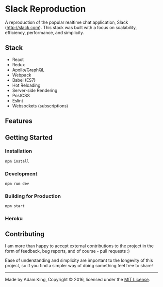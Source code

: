# Slack Reproduction
A reproduction of the popular realtime chat application, Slack (http://slack.com). This stack was built with a focus on scalability, efficiency, performance, and simplicity.

## Stack
- React
- Redux
- Apollo/GraphQL
- Webpack
- Babel (ES7)
- Hot Reloading
- Server-side Rendering
- PostCSS
- Eslint
- Websockets (subscriptions)

## Features

## Getting Started
### Installation
```bash
npm install
```

### Development
```bash
npm run dev
```

### Building for Production
```bash
npm start
```

### Heroku

## Contributing
I am more than happy to accept external contributions to the project in the form of feedback, bug reports, and of course - pull requests :)

Ease of understanding and simplicity are important to the longevity of this project, so if you find a simpler way of doing something feel free to share!

--- 

Made by Adam King, Copyright © 2016, licensed under the [MIT License](https://github.com/adamjking3/Slack-Reproduction/blob/master/LICENSE).
